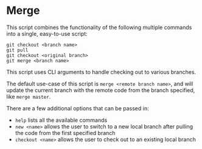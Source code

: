# Merge

This script combines the functionality of the following multiple commands into a single, easy-to-use script:

```
git checkout <branch name>
git pull
git checkout <original branch>
git merge <branch name>
```

This script uses CLI arguments to handle checking out to various branches.

The default use-case of this script is `merge <remote branch name>`, and will update the current branch with the remote code from the branch specified, like `merge master`.

There are a few additional options that can be passed in:

- `help` lists all the available commands
- `new <name>` allows the user to switch to a new local branch after pulling the code from the first specified branch
- `checkout <name>` allows the user to check out to an existing local branch 